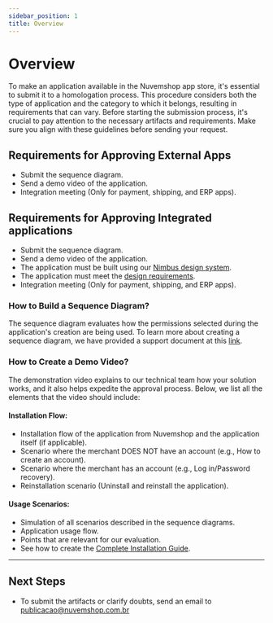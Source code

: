 ```yaml
---
sidebar_position: 1
title: Overview
---
```


# Overview

To make an application available in the Nuvemshop app store, it's essential to submit it to a homologation process. This procedure considers both the type of application and the category to which it belongs, resulting in requirements that can vary. Before starting the submission process, it's crucial to pay attention to the necessary artifacts and requirements. Make sure you align with these guidelines before sending your request.

## Requirements for Approving External Apps

- Submit the sequence diagram.
- Send a demo video of the application.
- Integration meeting (Only for payment, shipping, and ERP apps).

## Requirements for Approving Integrated applications

- Submit the sequence diagram.
- Send a demo video of the application.
- The application must be built using our [Nimbus design system](https://nimbus.tiendanube.com/).
- The application must meet the [design requirements](../homologation/checklist.md).
- Integration meeting (Only for payment, shipping, and ERP apps).

### How to Build a Sequence Diagram?

The sequence diagram evaluates how the permissions selected during the application's creation are being used. To learn more about creating a sequence diagram, we have provided a support document at this [link](https://docs.google.com/document/d/1MFpRkSTDF2hPrvITL5H0Vw9NyT9c_Pm1cq7Gsf73LmM/edit).

### How to Create a Demo Video?

The demonstration video explains to our technical team how your solution works, and it also helps expedite the approval process. Below, we list all the elements that the video should include:

#### Installation Flow:

- Installation flow of the application from Nuvemshop and the application itself (if applicable).
- Scenario where the merchant DOES NOT have an account (e.g., How to create an account).
- Scenario where the merchant has an account (e.g., Log in/Password recovery).
- Reinstallation scenario (Uninstall and reinstall the application).

#### Usage Scenarios:

- Simulation of all scenarios described in the sequence diagrams.
- Application usage flow.
- Points that are relevant for our evaluation.
- See how to create the [Complete Installation Guide](https://docs.google.com/document/d/1eIhxJ6QbQCh3kwmUtSOV_yAPkhEkRYchMQfMR9eM2eg/edit).

---

## Next Steps

- To submit the artifacts or clarify doubts, send an email to publicacao@nuvemshop.com.br
